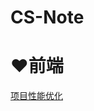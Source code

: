 # CS-Note

# :hearts:前端
[项目性能优化](https://github.com/0gfy0/CS-Note/blob/main/notes/%E5%89%8D%E7%AB%AF%E4%BC%98%E5%8C%96.md)
